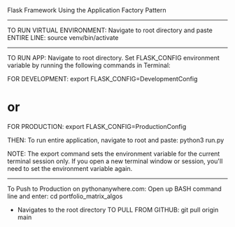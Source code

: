 Flask Framework
Using the Application Factory Pattern
________________________________________________________


TO RUN VIRTUAL ENVIRONMENT:
Navigate to root directory and paste ENTIRE LINE:
source venv/bin/activate

________________________________________________________


TO RUN APP:
Navigate to root directory. Set FLASK_CONFIG environment
variable by running the following commands in Terminal:

FOR DEVELOPMENT:
export FLASK_CONFIG=DevelopmentConfig
# or
FOR PRODUCTION:
export FLASK_CONFIG=ProductionConfig

THEN:
To run entire application, navigate to root and paste:
python3 run.py


NOTE:
The export command sets the environment variable for the current terminal session only. If you open a new terminal window or session, you'll need to set the environment variable again.

________________________________________________________

To Push to Production on pythonanywhere.com:
Open up BASH command line and enter:
cd portfolio_matrix_algos
* Navigates to the root directory
TO PULL FROM GITHUB:
git pull origin main
    